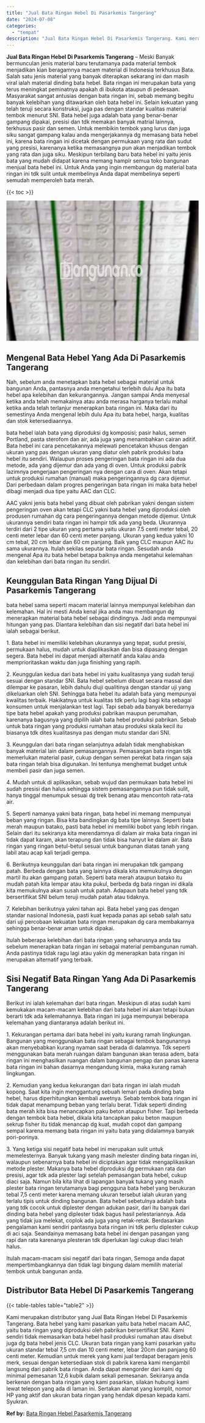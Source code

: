 ```yaml
---
title: "Jual Bata Ringan Hebel Di Pasarkemis Tangerang"
date: "2024-07-08"
categories: 
  - "tempat"
description: "Jual Bata Ringan Hebel Di Pasarkemis Tangerang. Kami merupakan distributor yang Jual Bata Ringan Hebel Di Pasarkemis Tangerang. Bata hebel yang kami pasarkan..."
---
```


**Jual Bata Ringan Hebel Di Pasarkemis Tangerang** – Meski Banyak bermunculan jenis material baru terutamanya pada material tembok menjadikan kian beragamnya macam material di Indonesia terkhusus Bata. Salah satu jenis material yang banyak diterapkan sekarang ini dan masih viral ialah material dinding bata hebel. Bata ringan ini merupakan bata yang terus meningkat peminatnya apakah di ibukota ataupun di pedesaan. Masyarakat sangat antusias dengan bata ringan ini, sebab memang begitu banyak kelebihan yang ditawarkan oleh bata hebel ini. Selain kekuatan yang telah teruji secara konstruksi, juga pas dengan standar kualitas material tembok menurut SNI. Bata hebel juga adalah bata yang benar-benar gampang dipakai, presisi dan tdk memakan banyak matrial lainnya, terkhusus pasir dan semen. Untuk membikin tembok yang lurus dan juga siku sangat gampang kalau anda mengerjakannya dg memasang bata hebel ini, karena bata ringan ini dicetak dengan permukaan yang rata dan sudut yang presisi, karenanya ketika memasangnya pun akan menjadikan tembok yang rata dan juga siku. Meskipun terbilang baru bata hebel ini yaitu jenis bata yang mudah didapat karena memang hampir semua toko bangunan menjual bata hebel ini. Untuk Anda yang ingin membangun dg material bata ringan ini tdk sulit untuk membelinya Anda dapat membelinya seperti semudah memperoleh bata merah.

{{< toc >}}

![Jual Bata Ringan Hebel Di Pasarkemis Tangerang](/images/jual-hebel-murah-11.png)

## Mengenal Bata Hebel Yang Ada Di Pasarkemis Tangerang

Nah, sebelum anda menetapkan bata hebel sebagai material untuk bangunan Anda, pantasnya anda mengetahui terlebih dulu Apa itu bata hebel apa kelebihan dan kekurangannya. Jangan sampai Anda menyesal ketika anda telah memakainya atau anda merasa harganya terlalu mahal ketika anda telah terlanjur menerapkan bata ringan ini. Maka dari itu semestinya Anda mengenal lebih dulu Apa itu bata hebel, harga, kualitas dan stok ketersediaannya.

bata hebel ialah bata yang diproduksi dg komposisi; pasir halus, semen Portland, pasta sterofom dan air, ada juga yang menambahkan cairan aditif. Bata hebel ini cara pencetakannya melewati pencetakan khusus dengan ukuran yang pas dengan ukuran yang diatur oleh pabrik produksi bata hebel itu sendiri. Walaupun proses pengeringan bata ringan ini ada dua metode, ada yang dijemur dan ada yang di oven. Untuk produksi pabrik lazimnya pengerjaan pengeringan nya dengan cara di oven. Akan tetapi untuk produksi rumahan (manual) maka pengeringannya dg cara dijemur. Dari perbedaan dalam progres pengeringan bata ringan ini maka bata hebel dibagi menjadi dua tipe yaitu AAC dan CLC.

AAC yakni jenis bata hebel yang dibuat oleh pabrikan yakni dengan sistem pengeringan oven akan tetapi CLC yakni bata hebel yang diproduksi oleh produsen rumahan dg cara pengeringannya dengan metode dijemur. Untuk ukurannya sendiri bata ringan ini hampir tdk ada yang beda. Ukurannya terdiri dari 2 tipe ukuran yang pertama yaitu ukuran 7.5 centi meter tebal, 20 centi meter lebar dan 60 centi meter panjang. Ukuran yang kedua yakni 10 cm tebal, 20 cm lebar dan 60 cm panjang. Baik yang CLC maupun AAC itu sama ukurannya. Itulah sekilas seputar bata ringan. Sesudah anda mengenal Apa itu bata hebel betapa baiknya anda mengetahui kelemahan dan kelebihan dari bata ringan itu sendiri.

## Keunggulan Bata Ringan Yang Dijual Di Pasarkemis Tangerang

bata hebel sama seperti macam material lainnya mempunyai kelebihan dan kelemahan. Hal ini mesti Anda kenal jika anda mau membangun dg menerapkan material bata hebel sebagai dindingnya. Jadi anda mempunyai hitungan yang pas. Diantara kelebihan dan sisi negatif dari bata hebel ini ialah sebagai berikut.

1\. Bata hebel ini memiliki kelebihan ukurannya yang tepat, sudut presisi, permukaan halus, mudah untuk diaplikasikan dan bisa dipasang dengan segera. Bata hebel ini dapat menjadi alternatif anda kalau anda memprioritaskan waktu dan juga finishing yang rapih.

2\. Keunggulan kedua dari bata hebel ini yaitu kualitasnya yang sudah teruji sesuai dengan standar SNI. Bata hebel sebelum dibuat secara massal dan dilempar ke pasaran, lebih dahulu diuji qualitinya dengan standar uji yang dikeluarkan oleh SNI. Sehingga bata hebel itu adalah bata yang mempunyai kwalitas terbaik. Hakikatnya untuk kualitas tdk perlu lagi bagi kita sebagai konsumen untuk menjalankan test lagi. Tapi sebab ada banyak beredarnya tipe bata hebel apakah yang produksi pabrikan maupun perumahan, karenanya bagusnya yang dipilih ialah bata hebel produksi pabrikan. Sebab untuk bata ringan yang produksi rumahan atau produksi skala kecil itu biasanya tdk dites kualitasnya pas dengan mutu standar dari SNI.

3\. Keunggulan dari bata ringan selanjutnya adalah tidak menghabiskan banyak material lain dalam pemasangannya. Pemasangan bata ringan tdk memerlukan material pasir, cukup dengan semen perekat bata ringan saja bata ringan telah bisa digunakan. Ini tentunya menghemat budget untuk membeli pasir dan juga semen.

4\. Mudah untuk di aplikasikan, sebab wujud dan permukaan bata hebel ini sudah presisi dan halus sehingga sistem pemasangannya pun tidak sulit, hanya tinggal menumpuk sesuai dg trek benang atau mencontoh rata-rata air.

5\. Seperti namanya yakni bata ringan, bata hebel ini memang mempunyai beban yang ringan. Bisa kita bandingkan dg bata tipe lainnya. Seperti bata merah maupun batako, pasti bata hebel ini memiliki bobot yang lebih ringan. Selain dari itu sekiranya kita merendamnya di dalam air maka bata ringan ini tidak dapat karam, akan terapung dan tidak bisa hanyut ke dalam air. Bata ringan yang ringan betul-betul sesuai untuk bangunan diatas tanah yang labil atau acap kali terjadi gempa.

6\. Berikutnya keunggulan dari bata ringan ini merupakan tdk gampang patah. Berbeda dengan bata yang lainnya dikala kita memukulnya dengan martil itu akan gampang patah. Seperti bata merah ataupun batako itu mudah patah kita lempar atau kita pukul, berbeda dg bata ringan ini dikala kita memukulnya akan susah untuk patah. Adapaun bata hebel yang tdk bersertifikat SNI belum teruji mudah patah atau tidaknya.

7\. Kelebihan berikutnya yakni tahan api. Bata hebel yang pas dengan standar nasional Indonesia, pasti kuat kepada panas api sebab salah satu dari uji percobaan kekuatan bata ringan merupakan dg cara membakarnya sehingga benar-benar aman untuk dipakai.

Itulah beberapa kelebihan dari bata ringan yang seharusnya anda tau sebelum menerapkan bata ringan ini sebagai material pembangunan rumah. Anda pastinya tidak ragu lagi atau yakin dg menerapkan bata ringan ini merupakan alternatif yang terbaik.

## Sisi Negatif Bata Ringan Yang Ada Di Pasarkemis Tangerang

Berikut ini ialah kelemahan dari bata ringan. Meskipun di atas sudah kami kemukakan macam-macam kelebihan dari bata hebel ini akan tetapi bukan berarti tdk ada kelemahannya. Bata ringan ini juga mempunyai beberapa kelemahan yang diantaranya adalah berikut ini.

1\. Kekurangan pertama dari bata hebel ini yaitu kurang ramah lingkungan. Bangunan yang menggunakan bata ringan sebagai tembok bangunannya akan menyebabkan kurang nyaman saat berada di dalamnya. Tdk seperti menggunakan bata merah ruangan dalam bangunan akan terasa adem, bata ringan ini menghasilkan ruangan dalam bangunan pengap dan panas karena bata ringan ini bahan dasarnya mengandung kimia, maka kurang ramah lingkungan.

2\. Kemudian yang kedua kekurangan dari bata ringan ini ialah mudah kopong. Saat kita ingin menggantung sebuah lemari pada dinding bata hebel, harus diperhitungkan kembali awetnya. Sebab tembok bata ringan ini tidak dapat menampung beban yang terlalu berat. Tidak seperti dinding bata merah kita bisa menancapkan paku beton ataupun fisher. Tapi berbeda dengan tembok bata hebel, dikala kita tancapkan paku beton maupun sekrup fisher itu tidak menancap dg kuat, mudah copot dan gampang sempal karena memang bata ringan ini yaitu bata yang didalamnya banyak pori-porinya.

3\. Yang ketiga sisi negatif bata hebel ini merupakan sulit untuk memelesternya. Banyak tukang yang masih melester dinding bata ringan ini, walaupun sebenarnya bata hebel ini diciptakan agar tidak mengaplikasikan metode plester. Makanya bata hebel diproduksi dg permukaan rata dan presisi, agar tdk ada plester lagi setelah pemasangan bata hebel, cukup diaci saja. Namun bila kita lihat di lapangan banyak tukang yang masih plester bata ringan terutamanya bagi pengguna bata hebel yang berukuran tebal 7,5 centi meter karena memang ukuran tersebut ialah ukuran yang terlalu tipis untuk dinding bangunan. Bata hebel sebetulnya adalah bata yang tdk cocok untuk diplester dengan adukan pasir, dari itu banyak dari dinding bata hebel yang diplester tidak bagus hasil pelestariannya. Ada yang tidak jua melekat, coplok ada juga yang retak-retak. Berdasarkan pengalaman kami sendiri pantasnya bata ringan ini tdk perlu diplester cukup di aci saja. Seandainya memasang bata hebel ini dengan pasangan yang rapi dan rata karenanya plesteran tdk diperlukan lagi cukup diaci telah halus.

Itulah macam-macam sisi negatif dari bata ringan, Semoga anda dapat mempertimbangkannya dan tidak lagi bingung dalam memilih material tembok untuk bangunan anda.

## Distributor Bata Hebel Di Pasarkemis Tangerang

{{< table-tables table="table2" >}}

Kami merupakan distributor yang Jual Bata Ringan Hebel Di Pasarkemis Tangerang. Bata hebel yang kami pasarkan yaitu bata hebel macam AAC, yaitu bata ringan yang diproduksi oleh pabrikan bersertifikat SNI. Kami sendiri tidak memasarkan bata hebel hasil produksi rumahan atau disebut juga dg bata hebel jenis CLC. Ukuran bata ringan yang kami pasarkan yaitu ukuran standar tebal 7,5 cm dan 10 centi meter, lebar 20cm dan panjang 60 centi meter. Kemudian untuk merek yang kami jual terdapat beragam jenis merk, sesuai dengan ketersediaan stok di pabrik karena kami mengambil langsung dari pabrik bata ringan. Anda dapat mengorder dari kami dg minimal pemesanan 12,6 kubik dalam sekali pemesanan. Sekiranya anda berkenan dengan bata ringan yang kami pasarkan, silakan hubungi kami lewat telepon yang ada di laman ini. Sertakan alamat yang komplit, nomor HP yang aktif dan ukuran bata ringan yang hendak dipesan kepada kami. Syukran.

**Ref by:** [Bata Ringan Hebel Pasarkemis Tangerang](https://id.wikipedia.org/wiki/Bata)
